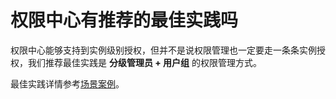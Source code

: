 # 权限中心有推荐的最佳实践吗

权限中心能够支持到实例级别授权，但并不是说权限管理也一定要走一条条实例授权，我们推荐最佳实践是 **分级管理员 + 用户组** 的权限管理方式。

最佳实践详情参考[场景案例](../场景案例/GradingManager.md)。



